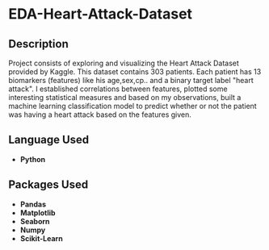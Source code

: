 <h1>EDA-Heart-Attack-Dataset</h1>

<h2>Description</h2>
Project consists of exploring and visualizing the Heart Attack Dataset provided by Kaggle. This dataset contains 303 patients. Each patient has 13 biomarkers (features) like his age,sex,cp.. and a binary target label "heart attack". I established correlations between features, plotted some interesting statistical measures and based on my observations, built a machine learning classification model to predict whether or not the patient was having a heart attack based on the features given.
<br />


<h2>Language Used</h2>

- <b>Python</b> 

<h2>Packages Used </h2>

- <b>Pandas</b> 
- <b>Matplotlib</b>
- <b>Seaborn</b> 
- <b>Numpy</b> 
- <b>Scikit-Learn</b>



<!--
 ```diff
- text in red
+ text in green
! text in orange
# text in gray
@@ text in purple (and bold)@@
```
--!>
